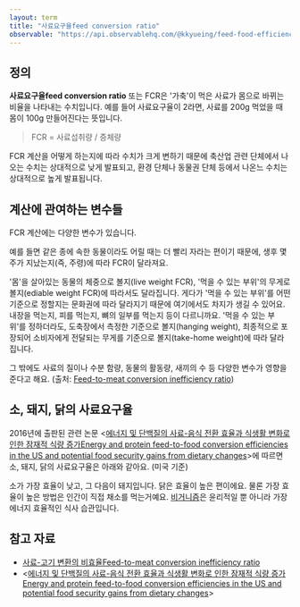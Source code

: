 ```yaml
---
layout: term
title: "사료요구율feed conversion ratio"
observable: "https://api.observablehq.com/@kkyueing/feed-food-efficiency	.js?v=3"
---
```

## 정의

**사료요구율feed conversion ratio** 또는 FCR은 '가축'이 먹은 사료가 몸으로 바뀌는 비율을 나타내는 수치입니다. 예를 들어 사료요구율이 2라면, 사료를 200g 먹었을 때 몸이 100g 만들어진다는 뜻입니다.

> FCR = 사료섭취량 / 증체량

FCR 계산을 어떻게 하는지에 따라 수치가 크게 변하기 때문에 축산업 관련 단체에서 나오는 수치는 상대적으로 낮게 발표되고, 환경 단체나 동물권 단체 등에서 나온느 수치는 상대적으로 높게 발표됩니다.

## 계산에 관여하는 변수들

FCR 계산에는 다양한 변수가 있습니다.

예를 들면 같은 종에 속한 동물이라도 어릴 때는 더 빨리 자라는 편이기 때문에, 생후 몇 주가 지났는지(즉, 주령)에 따라 FCR이 달라져요.

'몸'을 살아있는 동물의 체중으로 볼지(live weight FCR), '먹을 수 있는 부위'의 무게로 볼지(ediable weight FCR)에 따라서도 달라집니다. 게다가 '먹을 수 있는 부위'를 어떤 기준으로 정할지는 문화권에 따라 달라지기 때문에 여기에서도 차지가 생길 수 있어요. 내장을 먹는지, 피를 먹는지, 뼈의 일부를 먹는지 등이 다르니까요. '먹을 수 있는 부위'를 정하더라도, 도축장에서 측정한 기준으로 볼지(hanging weight), 최종적으로 포장되어 소비자에게 전달되는 무게를 기준으로 볼지(take-home weight)에 따라 달라집니다.

그 밖에도 사료의 질이나 수분 함량, 동물의 활동량, 새끼의 수 등 다양한 변수가 영향을 준다고 해요. (출처: [Feed-to-meat conversion inefficiency ratio](https://awellfedworld.org/feed-ratios/))

## 소, 돼지, 닭의 사료요구율

2016년에 출판된 관련 논문 \<[에너지 및 단백질의 사료-음식 전환 효율과 식생활 변화로 인한 잠재적 식량 증가Energy and protein feed-to-food conversion efficiencies in the US and potential food security gains from dietary changes](https://iopscience.iop.org/article/10.1088/1748-9326/11/10/105002)\>에 따르면 소, 돼지, 닭의 사료요구율은 아래와 같아요. (미국 기준)

<div id="ob-fcrChart" class="ob-block"></div>

소가 가장 효율이 낮고, 그 다음이 돼지입니다. 닭은 효율이 높은 편이에요. 물론 가장 효율이 높은 방법은 인간이 직접 채소를 먹는거예요. [비거니즘](/terms/veganism.html)은 윤리적일 뿐 아니라 가장 에너지 효율적인 식사 습관입니다.

## 참고 자료

* [사료-고기 변환의 비효율Feed-to-meat conversion inefficiency ratio](https://awellfedworld.org/feed-ratios/)
* \<[에너지 및 단백질의 사료-음식 전환 효율과 식생활 변화로 인한 잠재적 식량 증가Energy and protein feed-to-food conversion efficiencies in the US and potential food security gains from dietary changes](https://iopscience.iop.org/article/10.1088/1748-9326/11/10/105002)\>
